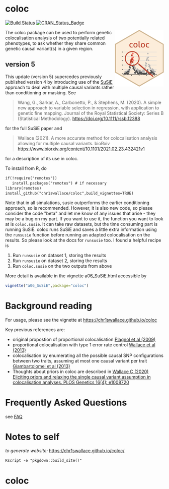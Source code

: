 coloc
=====

[![Build Status](https://travis-ci.org/chr1swallace/coloc.svg?branch=master)](https://travis-ci.org/chr1swallace/coloc)
[![CRAN_Status_Badge](https://www.r-pkg.org/badges/version/coloc)](https://cran.r-project.org/package=coloc)

<img src="man/figures/logo30.png" align="right" />
The coloc package can be used to perform genetic colocalisation
analysis of two potentially related phenotypes, to ask whether they
share common genetic causal variant(s) in a given region. 

<!-- ## susie branch -->

<!-- This is a development branch of coloc.  User beware!  If you get strange answers, it could be a bug in my code.  Please let me know, and send me enough information to try and track it down.  A working example with a slimmed down dataset is a great help. -->

## version 5

This update (version 5) supercedes previously published version 4 by introducing use of the [SuSiE](https://stephenslab.github.io/susieR/index.html) approach to deal with multiple causal variants rather than conditioning or masking.  See 

> Wang, G., Sarkar, A., Carbonetto, P., & Stephens, M. (2020). A simple new approach to variable selection in regression, with application to genetic fine mapping. Journal of the Royal Statistical Society: Series B (Statistical Methodology). https://doi.org/10.1111/rssb.12388

for the full SuSiE paper and 

> Wallace (2021). A more accurate method for colocalisation analysis allowing for multiple causal variants. bioRxiv https://www.biorxiv.org/content/10.1101/2021.02.23.432421v1

for a description of its use in coloc.

To install from R, do
```
if(!require("remotes"))
   install.packages("remotes") # if necessary
library(remotes)
install_github("chr1swallace/coloc",build_vignettes=TRUE)
```

Note that in all simulations, susie outperforms the earlier conditioning approach, so is recommended.
However, it is also new code, so please consider the code "beta" and let me know of any issues that arise - they may be a bug on my part.  If you want to use it, the function you want to look at is `coloc.susie`. It can take raw datasets, but the time consuming part is running SuSiE.  coloc runs SuSiE and saves a little extra information using the `runsusie` function before running an adapted colocalisation on the results.  So please look at the docs for `runsusie` too. I found a helpful recipe is
1. Run `runsusie` on dataset 1, storing the results
2. Run `runsusie` on dataset 2, storing the results
3. Run `coloc.susie` on the two outputs from above

More detail is available in the vignette a06_SuSiE.html accessible by

``` R
vignette("a06_SuSiE",package="coloc")
```

<!-- ## version 4 -->

<!-- This is an updated version of coloc.  I have tested it, but there may be bugs. Please test it, and let me know whether it works or not (both kinds of feedback useful!).   -->

<!-- It is not yet on CRAN. To install the new version, do -->
<!-- ``` -->
<!-- if(!require("remotes")) -->
<!--    install.packages("remotes") # if necessary -->
<!-- library(remotes) -->
<!-- install_github("chr1swallace/coloc") -->
<!-- ``` -->


# Background reading

For usage, please see the vignette at https://chr1swallace.github.io/coloc

Key previous references are:
- original propostion of proportional colocalisation [Plagnol et al (2009)](https://pubmed.ncbi.nlm.nih.gov/19039033/)
- proportional colocalisation with type 1 error rate control [Wallace et al (2013)](https://onlinelibrary.wiley.com/doi/abs/10.1002/gepi.21765)
- colocalisation by enumerating all the possible causal SNP configurations between two traits, assuming at most one causal variant per trait [Giambartolomei et al (2013)](https://journals.plos.org/plosgenetics/article?id=10.1371/journal.pgen.1004383)
- Thoughts about priors in coloc are described in [Wallace C (2020) Eliciting priors and relaxing the single causal variant assumption in colocalisation analyses. PLOS Genetics 16(4): e1008720](https://doi.org/10.1371/journal.pgen.1008720)

# Frequently Asked Questions

see [FAQ](https://chr1swallace.github.io/coloc/FAQ.html)

# Notes to self

<!-- *to generate vignettes:* -->
<!-- ``` -->
<!-- cp vignettes/colocqq-tests.R.tospin vignettes/colocqq-tests.R && Rscript -e 'knitr::spin("vignettes/colocqq-tests.R",knit=FALSE); devtools::build_vignettes()' -->
<!-- ``` -->

*to generate website:*
https://chr1swallace.github.io/coloc/
```
Rscript -e "pkgdown::build_site()"
```
# coloc
